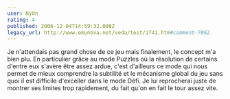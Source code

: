 ```yaml
---
user: NyOn
rating: 4
published: 2006-12-04T14:59:32.000Z
legacy_url: http://www.emunova.net/veda/test/1741.htm#comment-7062
---
```

Je n'attendais pas grand chose de ce jeu mais finalement, le concept m'a bien plu. En particulier grâce au mode Puzzles où la résolution de certains d'entre eux s'avère être assez ardue, c'est d'ailleurs ce mode qui nous permet de mieux comprendre la subtilité et le mécanisme global du jeu sans quoi il est difficile d'exceller dans le mode Défi.
Je lui reprocherai juste de montrer ses limites trop rapidement, du fait qu'on en fait le tour assez vite.